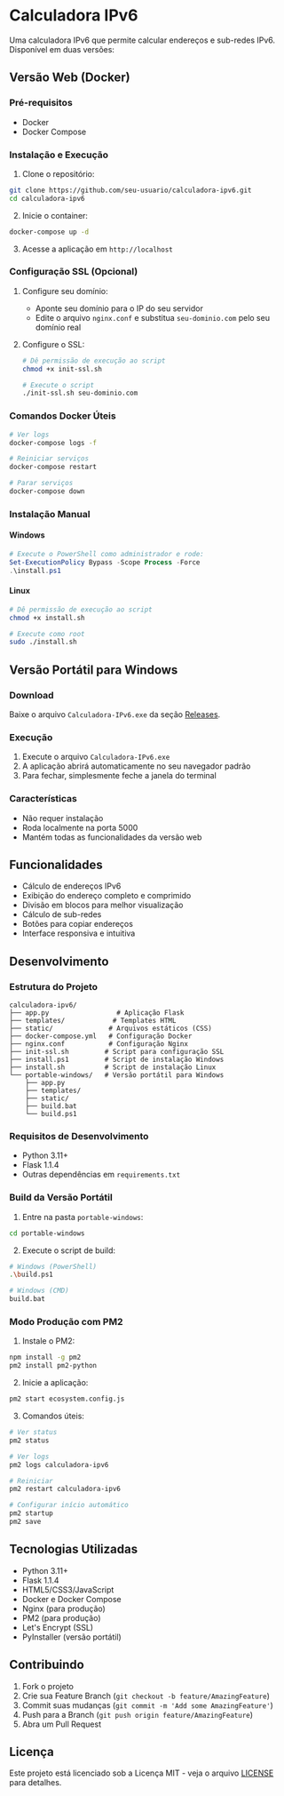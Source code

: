 # Calculadora IPv6

Uma calculadora IPv6 que permite calcular endereços e sub-redes IPv6. Disponível em duas versões:

## Versão Web (Docker)

### Pré-requisitos
- Docker
- Docker Compose

### Instalação e Execução

1. Clone o repositório:
```bash
git clone https://github.com/seu-usuario/calculadora-ipv6.git
cd calculadora-ipv6
```

2. Inicie o container:
```bash
docker-compose up -d
```

3. Acesse a aplicação em `http://localhost`

### Configuração SSL (Opcional)

1. Configure seu domínio:
   - Aponte seu domínio para o IP do seu servidor
   - Edite o arquivo `nginx.conf` e substitua `seu-dominio.com` pelo seu domínio real

2. Configure o SSL:
   ```bash
   # Dê permissão de execução ao script
   chmod +x init-ssl.sh
   
   # Execute o script
   ./init-ssl.sh seu-dominio.com
   ```

### Comandos Docker Úteis
```bash
# Ver logs
docker-compose logs -f

# Reiniciar serviços
docker-compose restart

# Parar serviços
docker-compose down
```

### Instalação Manual

#### Windows
```powershell
# Execute o PowerShell como administrador e rode:
Set-ExecutionPolicy Bypass -Scope Process -Force
.\install.ps1
```

#### Linux
```bash
# Dê permissão de execução ao script
chmod +x install.sh

# Execute como root
sudo ./install.sh
```

## Versão Portátil para Windows

### Download
Baixe o arquivo `Calculadora-IPv6.exe` da seção [Releases](https://github.com/seu-usuario/calculadora-ipv6/releases).

### Execução
1. Execute o arquivo `Calculadora-IPv6.exe`
2. A aplicação abrirá automaticamente no seu navegador padrão
3. Para fechar, simplesmente feche a janela do terminal

### Características
- Não requer instalação
- Roda localmente na porta 5000
- Mantém todas as funcionalidades da versão web

## Funcionalidades

- Cálculo de endereços IPv6
- Exibição do endereço completo e comprimido
- Divisão em blocos para melhor visualização
- Cálculo de sub-redes
- Botões para copiar endereços
- Interface responsiva e intuitiva

## Desenvolvimento

### Estrutura do Projeto
```
calculadora-ipv6/
├── app.py                 # Aplicação Flask
├── templates/            # Templates HTML
├── static/              # Arquivos estáticos (CSS)
├── docker-compose.yml   # Configuração Docker
├── nginx.conf           # Configuração Nginx
├── init-ssl.sh         # Script para configuração SSL
├── install.ps1         # Script de instalação Windows
├── install.sh          # Script de instalação Linux
└── portable-windows/   # Versão portátil para Windows
    ├── app.py
    ├── templates/
    ├── static/
    ├── build.bat
    └── build.ps1
```

### Requisitos de Desenvolvimento
- Python 3.11+
- Flask 1.1.4
- Outras dependências em `requirements.txt`

### Build da Versão Portátil

1. Entre na pasta `portable-windows`:
```bash
cd portable-windows
```

2. Execute o script de build:
```bash
# Windows (PowerShell)
.\build.ps1

# Windows (CMD)
build.bat
```

### Modo Produção com PM2

1. Instale o PM2:
```bash
npm install -g pm2
pm2 install pm2-python
```

2. Inicie a aplicação:
```bash
pm2 start ecosystem.config.js
```

3. Comandos úteis:
```bash
# Ver status
pm2 status

# Ver logs
pm2 logs calculadora-ipv6

# Reiniciar
pm2 restart calculadora-ipv6

# Configurar início automático
pm2 startup
pm2 save
```

## Tecnologias Utilizadas

- Python 3.11+
- Flask 1.1.4
- HTML5/CSS3/JavaScript
- Docker e Docker Compose
- Nginx (para produção)
- PM2 (para produção)
- Let's Encrypt (SSL)
- PyInstaller (versão portátil)

## Contribuindo

1. Fork o projeto
2. Crie sua Feature Branch (`git checkout -b feature/AmazingFeature`)
3. Commit suas mudanças (`git commit -m 'Add some AmazingFeature'`)
4. Push para a Branch (`git push origin feature/AmazingFeature`)
5. Abra um Pull Request

## Licença

Este projeto está licenciado sob a Licença MIT - veja o arquivo [LICENSE](LICENSE) para detalhes.
